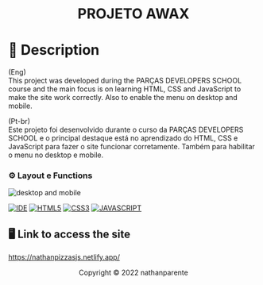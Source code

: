 <h1 align="center">PROJETO AWAX<h1>

# 📃 Description
  
  (Eng)</br>
  This project was developed during the PARÇAS DEVELOPERS SCHOOL course and the main focus is on learning HTML, CSS and JavaScript to make the site work correctly. 
  Also to enable the menu on desktop and mobile.
  
(Pt-br)</br>
  Este projeto foi desenvolvido durante o curso da PARÇAS DEVELOPERS SCHOOL e o principal destaque está no aprendizado do HTML, CSS e JavaScript para fazer o site funcionar corretamente. 
  Também para habilitar o menu no desktop e mobile.

 ### ⚙ Layout e Functions

<img align="center" src="media/LAYOUTVIEWS1.gif" alt="desktop and mobile">
  

[![IDE](https://img.shields.io/badge/Visual_studio_code-0078D4?style=for-the-badge&logo=visual%20studio%20code&logoColor=white)](https://code.visualstudio.com/)
[![HTML5](https://img.shields.io/badge/HTML5-E34F26?style=for-the-badge&logo=html5&logoColor=white)](https://developer.mozilla.org/pt-BR/docs/Web/HTML)
[![CSS3](https://img.shields.io/badge/CSS3-1572B6?style=for-the-badge&logo=css3&logoColor=white)](https://developer.mozilla.org/pt-BR/docs/Web/CSS)
[![JAVASCRIPT](https://img.shields.io/badge/JavaScript-F7DF1E?style=for-the-badge&logo=javascript&logoColor=black)](https://developer.mozilla.org/pt-BR/docs/Web/JavaScript)


## 🖥 Link to access the site
https://nathanpizzasjs.netlify.app/


<p align="center">Copyright © 2022 nathanparente</p>

